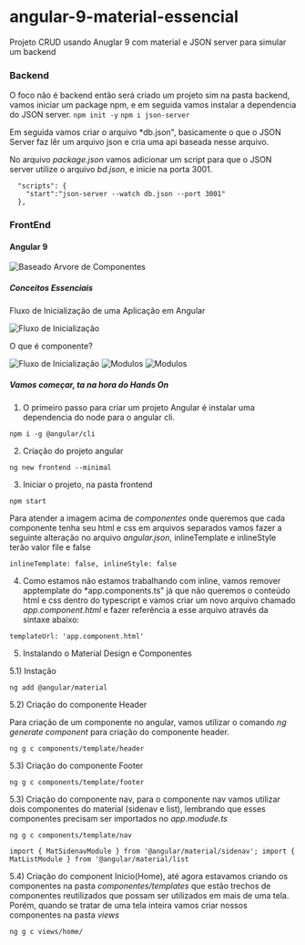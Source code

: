 # angular-9-material-essencial
Projeto CRUD usando Anuglar 9 com material e  JSON server para simular um backend

### Backend

O foco não é backend então será criado um projeto sim na pasta backend, vamos iniciar um package npm, e em seguida
vamos instalar a dependencia do JSON server.
``` npm init -y ```
``` npm i json-server ```

Em seguida vamos criar o arquivo *db.json", basicamente o que o JSON Server faz lêr um arquivo json e cria uma api baseada nesse arquivo.

No arquivo *package.json* vamos adicionar um script para que o JSON server 
utilize o arquivo *bd.json*, e inicie na porta 3001.

```
  "scripts": {
    "start":"json-server --watch db.json --port 3001"
  },
```

### FrontEnd
#### Angular 9

![Baseado Arvore de Componentes](asset/arvorecomponentes.jpg)

##### Conceitos Essenciais

Fluxo de Inicialização de uma Aplicação em Angular

![Fluxo de Inicialização](asset/fluxoinicializacao.jpg)

O que é componente?

![Fluxo de Inicialização](asset/componente.jpg)
![Modulos](asset/modulo.jpg)
![Modulos](asset/organizadomodulo.jpg)

##### Vamos começar, ta na hora do Hands On

1) O primeiro passo para criar um projeto Angular é instalar uma dependencia do node para o angular cli.

``` npm i -g @angular/cli ```

2) Criação do projeto angular

``` ng new frontend --minimal ```

3) Iniciar o projeto, na pasta frontend

``` npm start ```

Para atender a imagem acima de *componentes* onde queremos que cada componente tenha seu html e css em arquivos separados vamos fazer a seguinte alteração no arquivo *angular.json*, inlineTemplate e inlineStyle terão valor file e false

``` inlineTemplate: false, inlineStyle: false ``` 

4) Como estamos não estamos trabalhando com inline, vamos remover apptemplate do *app.components.ts" já que não queremos o conteúdo html e css dentro do typescript e vamos criar um novo arquivo chamado *app.component.html* e fazer referência a esse arquivo através da sintaxe abaixo:

``` templateUrl: 'app.component.html' ```

5) Instalando o Material Design e Componentes

5.1) Instação

``` ng add @angular/material ```

5.2) Criação do componente Header

Para criação de um componente no angular, vamos utilizar o comando *ng generate component* para criação do componente header.

``` ng g c components/template/header ```


5.3) Criação do componente Footer

``` ng g c components/template/footer ```


5.3) Criação do componente nav, para o componente nav vamos utilizar dois componentes do material (sidenav e list), lembrando que esses componentes precisam ser importados no *app.modude.ts*

``` ng g c components/template/nav ```

``` import { MatSidenavModule } from '@angular/material/sidenav'; import { MatListModule } from '@angular/material/list ```

5.4) Criação do component Inicio(Home), até agora estavamos criando os componentes na pasta *componentes/templates* que estão trechos de componentes reutilizados que possam ser utilizados em mais de uma tela. Porém, quando se tratar de uma tela inteira vamos criar nossos componentes na pasta *views*

``` ng g c views/home/ ``` 